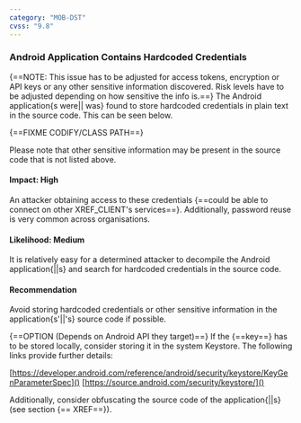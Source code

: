 ```yaml
---
category: "MOB-DST"
cvss: "9.8"
---
```

### Android Application Contains Hardcoded Credentials
{==NOTE: This issue has to be adjusted for access tokens, encryption or API keys or any other sensitive information discovered. Risk levels have to be adjusted depending on how sensitive the info is.==}
The Android application{s were|| was} found to store hardcoded credentials in plain text in the source code. This can be seen below.

{==FIXME CODIFY/CLASS PATH==}

Please note that other sensitive information may be present in the source code that is not listed above.
#### Impact: High
An attacker obtaining access to these credentials {==could be able to connect on other XREF_CLIENT's services==}. Additionally, password reuse is very common across organisations.
#### Likelihood: Medium
It is relatively easy for a determined attacker to decompile the Android application{||s} and search for hardcoded credentials in the source code.
#### Recommendation
Avoid storing hardcoded credentials or other sensitive information in the application{s'||'s} source code if possible.

{==OPTION (Depends on Android API they target)==} If the {==key==} has to be stored locally, consider storing it in the system Keystore. The following links provide further details:

[https://developer.android.com/reference/android/security/keystore/KeyGenParameterSpec]()
[https://source.android.com/security/keystore/]()

Additionally, consider obfuscating the source code of the application{||s} (see section {== XREF==}).
